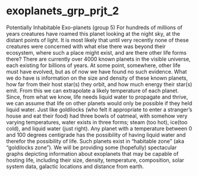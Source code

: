 # exoplanets_grp_prjt_2

Potentially Inhabitable Exo-planets    (group 5)
    For hundreds of millions of years creatures have roamed this planet looking at
the night sky, at the distant points of light.  It is most likely that until very recently
none of these creatures were concerned with what else there was beyond their
ecosystem, where such a place might exist, and are there other life forms there?
    There are currently over 4000 known planets in the visible universe, each
existing for billions of years.  At some point, somewhere, other life must have
evolved, but as of now we have found no such evidence.  What we do have is
information on the size and density of these known planets, how far from their host
star(s) they orbit, and how much energy their star(s) emit.  From this we can
extrapolate a likely temperature of each planet.  Since, from what we know, life
needs liquid water to propagate and thrive, we can assume that life on other
planets would only be possible if they held liquid water.
    Just like goldilocks (who felt it appropriate to enter a stranger’s house and eat
their food) had three bowls of oatmeal, with somehow very varying temperatures,
water exists in three forms; steam (too hot), ice(too cold), and liquid water (just
right).  Any planet with a temperature between 0 and 100 degrees centigrade has
the possibility of having liquid water and therefor the possibility of life.  Such
planets exist in  “habitable zone” (aka “goldilocks zone”).
    We will be providing some (hopefully) spectacular graphs depicting information
about exoplanets that may be capable of hosting life, including their size, density,
temperature, composition, solar system data, galactic locations and distance from
earth.
